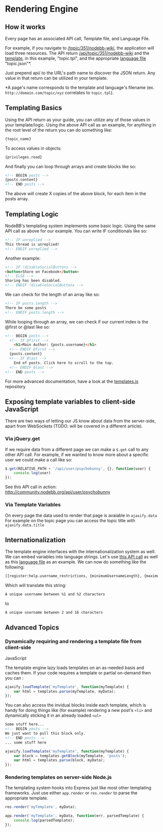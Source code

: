 Rendering Engine
================

How it works
------------

Every page has an associated API call, Template file, and Language File.

For example, if you navigate to
[/topic/351/nodebb-wiki](http://community.nodebb.org/topic/351/nodebb-wiki),
the application will load three resources. The API return
[/api/topic/351/nodebb-wiki](http://community.nodebb.org/api/topic/351/nodebb-wiki)
and the [template](http://community.nodebb.org/templates/topic.tpl), in
this example, "topic.tpl", and the appropriate [language
file](community.nodebb.org/language/en-GB/topic.json) "topic.json"\*.

Just prepend api/ to the URL's path name to discover the JSON return.
Any value in that return can be utilized in your template.

\*A page's name corresponds to the template and language's filename (ex.
`http://domain.com/topic/xyz` correlates to `topic.tpl`).

Templating Basics
-----------------

Using the API return as your guide, you can utilize any of those values
in your template/logic. Using the above API call as an example, for
anything in the root level of the return you can do something like:

``` html
{topic_name}
```

To access values in objects:

``` html
{privileges.read}
```

And finally you can loop through arrays and create blocks like so:

``` html
<!-- BEGIN posts -->
{posts.content}
<!-- END posts -->
```

The above will create X copies of the above block, for each item in the
posts array.

Templating Logic
----------------

NodeBB's templating system implements some basic logic. Using the same
API call as above for our example. You can write IF conditionals like
so:

``` html
<!-- IF unreplied -->
This thread is unreplied!
<!-- ENDIF unreplied -->
```

Another example:

``` html
<!-- IF !disableSocialButtons -->
<button>Share on Facebook</button>
<!-- ELSE -->
Sharing has been disabled.
<!-- ENDIF !disableSocialButtons -->
```

We can check for the length of an array like so:

``` html
<!-- IF posts.length -->
There be some posts
<!-- ENDIF posts.length -->
```

While looping through an array, we can check if our current index is the
@first or @last like so:

``` html
<!-- BEGIN posts -->
  <!-- IF @first -->
    <h1>Main Author: {posts.username}</h1>
  <!-- ENDIF @first -->
  {posts.content}
  <!-- IF @last -->
    End of posts. Click here to scroll to the top.
  <!-- ENDIF @last -->
<!-- END posts -->
```

For more advanced documentation, have a look at the
[templates.js](https://github.com/psychobunny/templates.js) repository

Exposing template variables to client-side JavaScript
-----------------------------------------------------

There are two ways of letting our JS know about data from the
server-side, apart from WebSockets (TODO: will be covered in a different
article).

### Via jQuery.get

If we require data from a different page we can make a `$.get` call to
any other API call. For example, if we wanted to know more about a
specific user we could make a call like so:

``` js
$.get(RELATIVE_PATH + '/api/user/psychobunny', {}, function(user) {
    console.log(user)
});
```

See this API call in action:
<http://community.nodebb.org/api/user/psychobunny>

### Via Template Variables

On every page the data used to render that page is avaiable in `ajaxify.data`
For example on the topic page you can access the topic title with `ajaxify.data.title`


Internationalization
--------------------

The template engine interfaces with the internationalization system as
well. We can embed variables into language strings. Let's use [this API
call](http://community.nodebb.org/api/register) as well as this
[language
file](http://community.nodebb.org/language/en-GB/register.json) as an
example. We can now do something like the following:

``` html
[[register:help.username_restrictions, {minimumUsernameLength}, {maximumUsernameLength}]]
```

Which will translate this string:

``` html
A unique username between %1 and %2 characters
```

to

``` html
A unique username between 2 and 16 characters
```

Advanced Topics
---------------

### Dynamically requiring and rendering a template file from client-side
JavaScript

The template engine lazy loads templates on an as-needed basis and
caches them. If your code requires a template or partial on-demand then
you can :

``` js
ajaxify.loadTemplate('myTemplate', function(myTemplate) {
    var html = templates.parse(myTemplate, myData);
});
```

You can also access the invidual blocks inside each template, which is
handy for doing things like (for example) rendering a new post's `<li>`
and dynamically sticking it in an already loaded `<ul>`

``` html
Some stuff here...
<!-- BEGIN posts -->
We just want to pull this block only.
<!-- END posts -->
... some stuff here
```

``` js
ajaxify.loadTemplate('myTemplate', function(myTemplate) {
    var block = templates.getBlock(myTemplate, 'posts');
    var html = templates.parse(block, myData);
});
```

### Rendering templates on server-side Node.js

The templating system hooks into Express just like most other templating
frameworks. Just use either `app.render` or `res.render` to parse the
appropriate template.

``` js
res.render('myTemplate', myData);
```

``` js
app.render('myTemplate', myData, function(err, parsedTemplate) {
    console.log(parsedTemplate);
});
```
